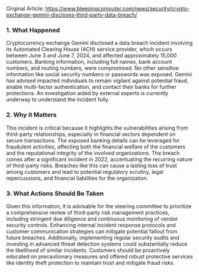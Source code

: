 Original Article: https://www.bleepingcomputer.com/news/security/crypto-exchange-gemini-discloses-third-party-data-breach/

### 1. What Happened

Cryptocurrency exchange Gemini disclosed a data breach incident involving its Automated Clearing House (ACH) service provider, which occurs between June 3 and June 7, 2024, and affected approximately 15,000 customers. Banking information, including full names, bank account numbers, and routing numbers, were compromised. No other sensitive information like social security numbers or passwords was exposed. Gemini has advised impacted individuals to remain vigilant against potential fraud, enable multi-factor authentication, and contact their banks for further protections. An investigation aided by external experts is currently underway to understand the incident fully.

### 2. Why it Matters

This incident is critical because it highlights the vulnerabilities arising from third-party relationships, especially in financial sectors dependent on secure transactions. The exposed banking details can be leveraged for fraudulent activities, affecting both the financial welfare of the customers and the reputational integrity of the involved organizations. The breach comes after a significant incident in 2022, accentuating the recurring nature of third-party risks. Breaches like this can cause a lasting loss of trust among customers and lead to potential regulatory scrutiny, legal repercussions, and financial liabilities for the organization.

### 3. What Actions Should Be Taken

Given this information, it is advisable for the steering committee to prioritize a comprehensive review of third-party risk management practices, including stringent due diligence and continuous monitoring of vendor security controls. Enhancing internal incident response protocols and customer communication strategies can mitigate potential fallout from future breaches. Additionally, implementing regular security audits and investing in advanced threat detection systems could substantially reduce the likelihood of similar incidents. Customers should be proactively educated on precautionary measures and offered robust protective services like identity theft protection to maintain trust and mitigate fraud risks.